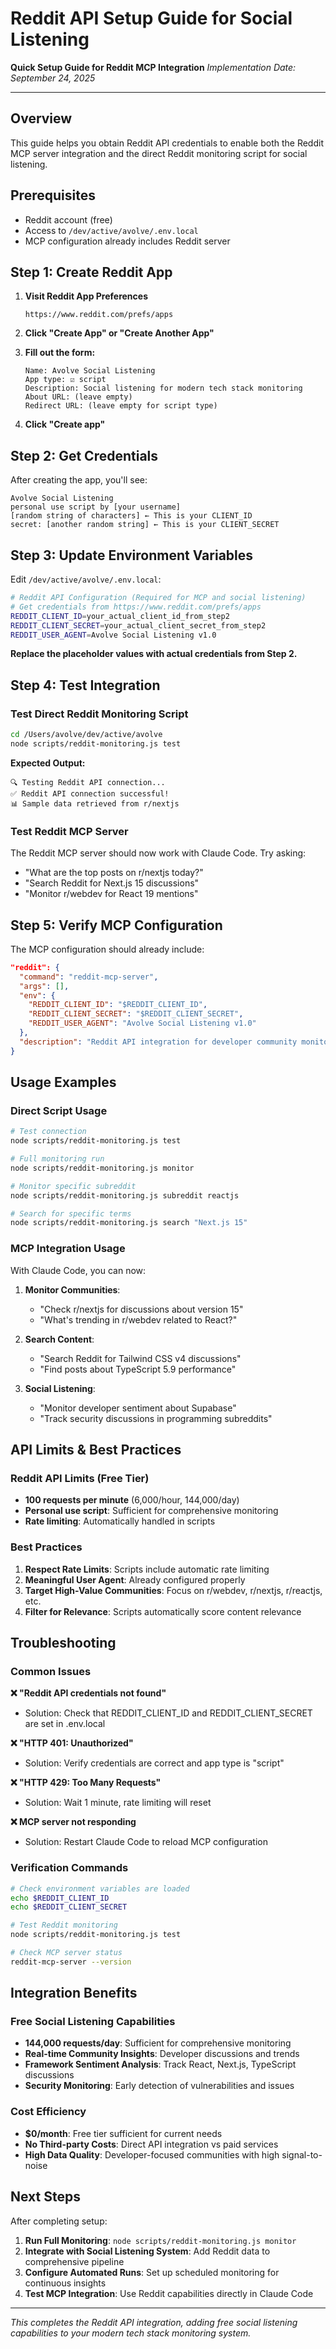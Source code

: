 # Reddit API Setup Guide for Social Listening

**Quick Setup Guide for Reddit MCP Integration**
*Implementation Date: September 24, 2025*

---

## Overview

This guide helps you obtain Reddit API credentials to enable both the Reddit MCP server integration and the direct Reddit monitoring script for social listening.

## Prerequisites

- Reddit account (free)
- Access to `/dev/active/avolve/.env.local`
- MCP configuration already includes Reddit server

## Step 1: Create Reddit App

1. **Visit Reddit App Preferences**
   ```
   https://www.reddit.com/prefs/apps
   ```

2. **Click "Create App" or "Create Another App"**

3. **Fill out the form:**
   ```
   Name: Avolve Social Listening
   App type: ☑️ script
   Description: Social listening for modern tech stack monitoring
   About URL: (leave empty)
   Redirect URL: (leave empty for script type)
   ```

4. **Click "Create app"**

## Step 2: Get Credentials

After creating the app, you'll see:

```
Avolve Social Listening
personal use script by [your username]
[random string of characters] ← This is your CLIENT_ID
secret: [another random string] ← This is your CLIENT_SECRET
```

## Step 3: Update Environment Variables

Edit `/dev/active/avolve/.env.local`:

```bash
# Reddit API Configuration (Required for MCP and social listening)
# Get credentials from https://www.reddit.com/prefs/apps
REDDIT_CLIENT_ID=your_actual_client_id_from_step2
REDDIT_CLIENT_SECRET=your_actual_client_secret_from_step2
REDDIT_USER_AGENT=Avolve Social Listening v1.0
```

**Replace the placeholder values with actual credentials from Step 2.**

## Step 4: Test Integration

### Test Direct Reddit Monitoring Script

```bash
cd /Users/avolve/dev/active/avolve
node scripts/reddit-monitoring.js test
```

**Expected Output:**
```
🔍 Testing Reddit API connection...
✅ Reddit API connection successful!
📊 Sample data retrieved from r/nextjs
```

### Test Reddit MCP Server

The Reddit MCP server should now work with Claude Code. Try asking:
- "What are the top posts on r/nextjs today?"
- "Search Reddit for Next.js 15 discussions"
- "Monitor r/webdev for React 19 mentions"

## Step 5: Verify MCP Configuration

The MCP configuration should already include:

```json
"reddit": {
  "command": "reddit-mcp-server",
  "args": [],
  "env": {
    "REDDIT_CLIENT_ID": "$REDDIT_CLIENT_ID",
    "REDDIT_CLIENT_SECRET": "$REDDIT_CLIENT_SECRET",
    "REDDIT_USER_AGENT": "Avolve Social Listening v1.0"
  },
  "description": "Reddit API integration for developer community monitoring and social listening"
}
```

## Usage Examples

### Direct Script Usage

```bash
# Test connection
node scripts/reddit-monitoring.js test

# Full monitoring run
node scripts/reddit-monitoring.js monitor

# Monitor specific subreddit
node scripts/reddit-monitoring.js subreddit reactjs

# Search for specific terms
node scripts/reddit-monitoring.js search "Next.js 15"
```

### MCP Integration Usage

With Claude Code, you can now:

1. **Monitor Communities**:
   - "Check r/nextjs for discussions about version 15"
   - "What's trending in r/webdev related to React?"

2. **Search Content**:
   - "Search Reddit for Tailwind CSS v4 discussions"
   - "Find posts about TypeScript 5.9 performance"

3. **Social Listening**:
   - "Monitor developer sentiment about Supabase"
   - "Track security discussions in programming subreddits"

## API Limits & Best Practices

### Reddit API Limits (Free Tier)
- **100 requests per minute** (6,000/hour, 144,000/day)
- **Personal use script**: Sufficient for comprehensive monitoring
- **Rate limiting**: Automatically handled in scripts

### Best Practices
1. **Respect Rate Limits**: Scripts include automatic rate limiting
2. **Meaningful User Agent**: Already configured properly
3. **Target High-Value Communities**: Focus on r/webdev, r/nextjs, r/reactjs, etc.
4. **Filter for Relevance**: Scripts automatically score content relevance

## Troubleshooting

### Common Issues

**❌ "Reddit API credentials not found"**
- Solution: Check that REDDIT_CLIENT_ID and REDDIT_CLIENT_SECRET are set in .env.local

**❌ "HTTP 401: Unauthorized"**
- Solution: Verify credentials are correct and app type is "script"

**❌ "HTTP 429: Too Many Requests"**
- Solution: Wait 1 minute, rate limiting will reset

**❌ MCP server not responding**
- Solution: Restart Claude Code to reload MCP configuration

### Verification Commands

```bash
# Check environment variables are loaded
echo $REDDIT_CLIENT_ID
echo $REDDIT_CLIENT_SECRET

# Test Reddit monitoring
node scripts/reddit-monitoring.js test

# Check MCP server status
reddit-mcp-server --version
```

## Integration Benefits

### Free Social Listening Capabilities
- **144,000 requests/day**: Sufficient for comprehensive monitoring
- **Real-time Community Insights**: Developer discussions and trends
- **Framework Sentiment Analysis**: Track React, Next.js, TypeScript discussions
- **Security Monitoring**: Early detection of vulnerabilities and issues

### Cost Efficiency
- **$0/month**: Free tier sufficient for current needs
- **No Third-party Costs**: Direct API integration vs paid services
- **High Data Quality**: Developer-focused communities with high signal-to-noise

## Next Steps

After completing setup:

1. **Run Full Monitoring**: `node scripts/reddit-monitoring.js monitor`
2. **Integrate with Social Listening System**: Add Reddit data to comprehensive pipeline
3. **Configure Automated Runs**: Set up scheduled monitoring for continuous insights
4. **Test MCP Integration**: Use Reddit capabilities directly in Claude Code

---

*This completes the Reddit API integration, adding free social listening capabilities to your modern tech stack monitoring system.*